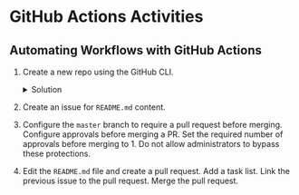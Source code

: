 # GitHub Actions Activities

## Automating Workflows with GitHub Actions

1. Create a new repo using the GitHub CLI.
   <details>
     <summary>Solution</summary>

   ```bash
   gh repo create
   cd new-repo
   gh repo view --web
   ```

   </details>

2. Create an issue for `README.md` content.

3. Configure the `master` branch to require a pull request before merging. Configure approvals before merging a PR. Set the required number of approvals before merging to 1. Do not allow administrators to bypass these protections.

4. Edit the `README.md` file and create a pull request. Add a task list. Link the previous issue to the pull request. Merge the pull request.
